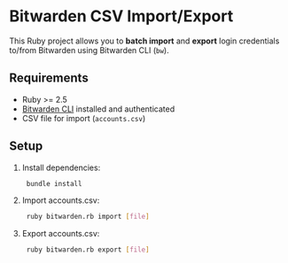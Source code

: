 <!--
 Copyright (c) 2025 Kk

 This software is released under the MIT License.
 https://opensource.org/licenses/MIT
-->

# Bitwarden CSV Import/Export

This Ruby project allows you to **batch import** and **export** login credentials to/from Bitwarden using Bitwarden CLI (`bw`).

## Requirements

- Ruby >= 2.5
- [Bitwarden CLI](https://bitwarden.com/) installed and authenticated
- CSV file for import (`accounts.csv`)

## Setup

1. Install dependencies:
   ```bash
    bundle install
   ```
2. Import accounts.csv:
   ```bash
    ruby bitwarden.rb import [file]
   ```
2. Export accounts.csv:
   ```bash
    ruby bitwarden.rb export [file]
   ```